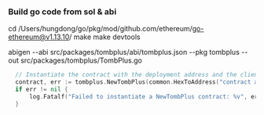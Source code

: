 ### Build go code from sol & abi

cd /Users/hungdong/go/pkg/mod/github.com/ethereum/go-ethereum@v1.13.10/
make
make devtools

abigen --abi src/packages/tombplus/abi/tombplus.json  --pkg tombplus --out src/packages/tombplus/TombPlus.go

```go
  // Instantiate the contract with the deployment address and the client
  contract, err := tombplus.NewTombPlus(common.HexToAddress("contract address"), client)
  if err != nil {
      log.Fatalf("Failed to instantiate a NewTombPlus contract: %v", err)
  }
```